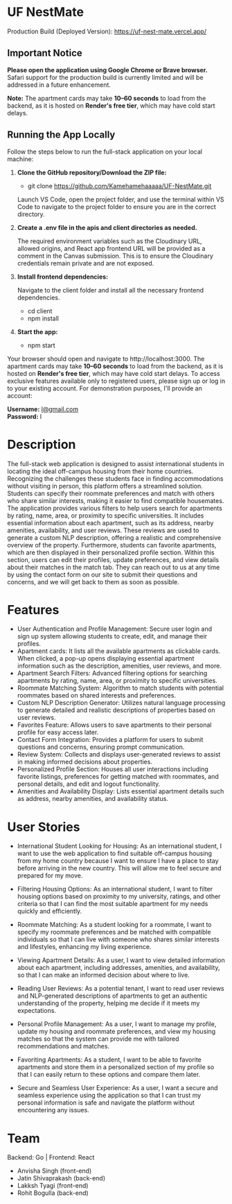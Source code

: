 # UF NestMate

Production Build (Deployed Version): https://uf-nest-mate.vercel.app/

## Important Notice

**Please open the application using Google Chrome or Brave browser.**  
Safari support for the production build is currently limited and will be addressed in a future enhancement.

**Note:** The apartment cards may take **10–60 seconds** to load from the backend, as it is hosted on **Render's free tier**, which may have cold start delays.

## Running the App Locally

Follow the steps below to run the full-stack application on your local machine:

1. **Clone the GitHub repository/Download the ZIP file:**

    - git clone https://github.com/Kamehamehaaaaa/UF-NestMate.git

    Launch VS Code, open the project folder, and use the terminal within VS Code to navigate to the project folder to ensure you are in the correct directory.

2. **Create a .env file in the apis and client directories as needed.**
  
    The required environment variables such as the Cloudinary URL, allowed origins, and React app frontend URL will be provided as a comment in the Canvas submission. This is to ensure the Cloudinary credentials remain private and are not exposed.

3. **Install frontend dependencies:**

    Navigate to the client folder and install all the necessary frontend dependencies.

    - cd client
    - npm install

4. **Start the app:**

    - npm start

Your browser should open and navigate to http://localhost:3000. The apartment cards may take **10–60 seconds** to load from the backend, as it is hosted on **Render's free tier**, which may have cold start delays. To access exclusive features available only to registered users, please sign up or log in to your existing account. For demonstration purposes, I'll provide an account:

**Username:** l@gmail.com <br>
**Password:** l

# Description

The full-stack web application is designed to assist international students in locating the ideal off-campus housing from their home countries. Recognizing the challenges these students face in finding accommodations without visiting in person, this platform offers a streamlined solution. Students can specify their roommate preferences and match with others who share similar interests, making it easier to find compatible housemates. The application provides various filters to help users search for apartments by rating, name, area, or proximity to specific universities. It includes essential information about each apartment, such as its address, nearby amenities, availability, and user reviews. These reviews are used to generate a custom NLP description, offering a realistic and comprehensive overview of the property. Furthermore, students can favorite apartments, which are then displayed in their personalized profile section. Within this section, users can edit their profiles, update preferences, and view details about their matches in the match tab. They can reach out to us at any time by using the contact form on our site to submit their questions and concerns, and we will get back to them as soon as possible.

# Features

-   User Authentication and Profile Management: Secure user login and sign up system allowing students to create, edit, and manage their profiles.
-   Apartment cards: It lists all the available apartments as clickable cards. When clicked, a pop-up opens displaying essential apartment information such as the description, amenities, user reviews, and more.
-   Apartment Search Filters: Advanced filtering options for searching apartments by rating, name, area, or proximity to specific universities.
-   Roommate Matching System: Algorithm to match students with potential roommates based on shared interests and preferences.
-   Custom NLP Description Generator: Utilizes natural language processing to generate detailed and realistic descriptions of properties based on user reviews.
-   Favorites Feature: Allows users to save apartments to their personal profile for easy access later.
-   Contact Form Integration: Provides a platform for users to submit questions and concerns, ensuring prompt communication.
-   Review System: Collects and displays user-generated reviews to assist in making informed decisions about properties.
-   Personalized Profile Section: Houses all user interactions including favorite listings, preferences for getting matched with roommates, and personal details, and edit and logout functionality.
-   Amenities and Availability Display: Lists essential apartment details such as address, nearby amenities, and availability status.

# User Stories

-   International Student Looking for Housing: As an international student, I want to use the web application to find suitable off-campus housing from my home country because I want to ensure I have a place to stay before arriving in the new country. This will allow me to feel secure and prepared for my move.

-   Filtering Housing Options: As an international student, I want to filter housing options based on proximity to my university, ratings, and other criteria so that I can find the most suitable apartment for my needs quickly and efficiently.

-   Roommate Matching: As a student looking for a roommate, I want to specify my roommate preferences and be matched with compatible individuals so that I can live with someone who shares similar interests and lifestyles, enhancing my living experience.

-   Viewing Apartment Details: As a user, I want to view detailed information about each apartment, including addresses, amenities, and availability, so that I can make an informed decision about where to live.

-   Reading User Reviews: As a potential tenant, I want to read user reviews and NLP-generated descriptions of apartments to get an authentic understanding of the property, helping me decide if it meets my expectations.

-   Personal Profile Management: As a user, I want to manage my profile, update my housing and roommate preferences, and view my housing matches so that the system can provide me with tailored recommendations and matches.

-   Favoriting Apartments: As a student, I want to be able to favorite apartments and store them in a personalized section of my profile so that I can easily return to these options and compare them later.

-   Secure and Seamless User Experience: As a user, I want a secure and seamless experience using the application so that I can trust my personal information is safe and navigate the platform without encountering any issues.

# Team

Backend: Go | Frontend: React

-   Anvisha Singh (front-end)
-   Jatin Shivaprakash (back-end)
-   Lakksh Tyagi (front-end)
-   Rohit Bogulla (back-end)

